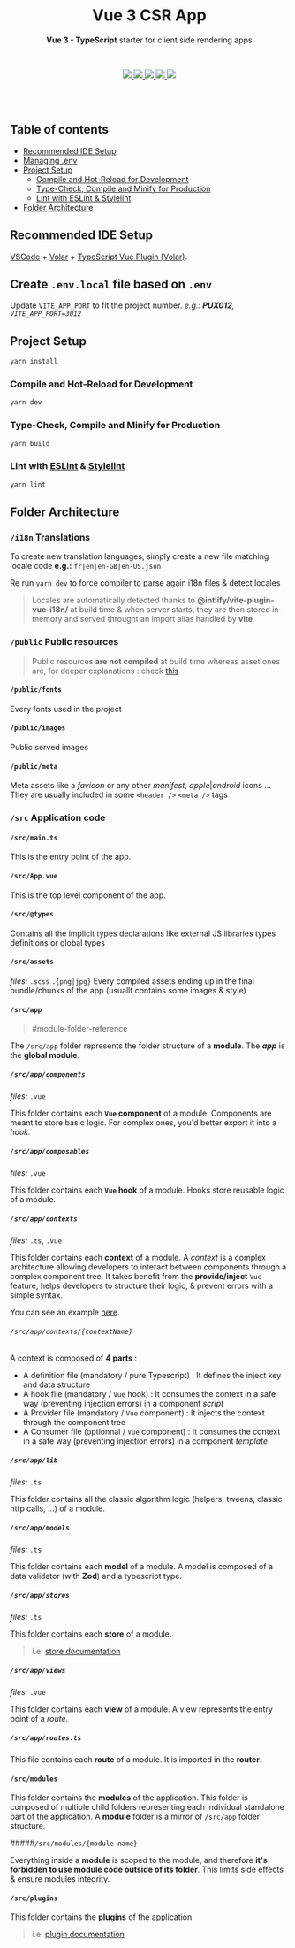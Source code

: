 
<p align="center">
  <h1 align="center">Vue 3 CSR App</h1>
  <p align="center">
     <strong>Vue 3 - TypeScript</strong> starter for client side rendering apps
  </p>
</p>
<br/>
<p align="center">
    <a href="https://vuejs.org">
    <img src="https://img.shields.io/badge/Vue3-41B883?logo=vuedotjs&logoColor=364659" />
    </a>
    <a href="https://vitejs.dev">
    <img src="https://img.shields.io/badge/Vite-9e54f3?logo=vite&logoColor=f6c84c" />
    </a>
    <a href="https://www.typescriptlang.org">
    <img src="https://img.shields.io/badge/TypeScript-4377c0?logo=typescript&logoColor=ffffff" />
    </a>
    <a href="https://eslint.org">
    <img src="https://img.shields.io/badge/ESLint-4f38bc?logo=eslint&logoColor=ffffff" />
    </a>
    <a href="https://stylelint.io">
    <img src="https://img.shields.io/badge/StyleLint-black?logo=stylelint&logoColor=ffffff" />
    </a>
</p>

<br/>
<br/>

## Table of contents

- [Recommended IDE Setup](#recommended-ide-setup)
- [Managing .env](#env)
- [Project Setup](#project-setup)
  - [Compile and Hot-Reload for Development](#project-setup-dev)
  - [Type-Check, Compile and Minify for Production](#project-setup-build)
  - [Lint with ESLint & Stylelint](#project-setup-lint)
- [Folder Architecture](#folder-architecture)

<h2 id="recommended-ide-setup">Recommended IDE Setup</h2>

[VSCode](https://code.visualstudio.com/) + [Volar](https://marketplace.visualstudio.com/items?itemName=Vue.volar) + [TypeScript Vue Plugin (Volar)](https://marketplace.visualstudio.com/items?itemName=Vue.vscode-typescript-vue-plugin).

<h2 id="env">Create <code>.env.local</code> file based on <code>.env</code></h2>

Update `VITE_APP_PORT` to fit the project number.
*e.g.: **PUX012**, `VITE_APP_PORT=3012`*

<h2 id="project-setup">Project Setup</h2>

```sh
yarn install
```

<h3 id="project-setup-dev">Compile and Hot-Reload for Development</h3>  

```sh
yarn dev
```

<h3 id="project-setup-build"> Type-Check, Compile and Minify for Production</h3>

```sh
yarn build
```

<h3 id="project-setup-lint"> Lint with <a href="https://eslint.org">ESLint</a> & <a href="https://stylelint.io">Stylelint</a></h3>

```sh
yarn lint
```

<h2 id="folder-architecture">Folder Architecture</h2>

### `/i18n` Translations

To create new translation languages, simply create a new file matching locale code
**e.g.:** `fr|en|en-GB|en-US.json`

Re run `yarn dev` to force compiler to parse again i18n files & detect locales
> Locales are automatically detected thanks to **@intlify/vite-plugin-vue-i18n/** at build time & when server starts, they are then stored in-memory and served throught an import alias handled by **vite**

### `/public` Public resources

> Public resources **are not compiled** at build time whereas asset ones are, for deeper explanations : check [this](https://vitejs.dev/guide/assets.html) 

#### `/public/fonts`
Every fonts used in the project

#### `/public/images`
Public served images

#### `/public/meta`
Meta assets like a *favicon* or any other *manifest*, *apple*|*android* icons ... They are usually included in some `<header />` `<meta />` tags

### `/src` Application code

#### `/src/main.ts`

This is the entry point of the app.

#### `/src/App.vue`

This is the top level component of the app.

#### `/src/@types`
Contains all the implicit types declarations like external JS libraries types definitions or global types

#### `/src/assets`
*files:* `.scss` `.{png|jpg}`
Every compiled assets ending up in the final bundle/chunks of the app (usuallt contains some images & style)

#### `/src/app`
>#module-folder-reference

The `/src/app` folder represents the folder structure of a **module**.
The ***app*** is the **global module**.

##### `/src/app/components`
*files:* `.vue`

This folder contains each **`Vue` component** of a module.
Components are meant to store basic logic. For complex ones, you'd better export it into a *hook.*

##### `/src/app/composables`
*files:* `.vue`

This folder contains each **`Vue` hook** of a module.
Hooks store reusable logic of a module.

##### `/src/app/contexts`
*files:* `.ts`, `.vue`

This folder contains each **context** of a module.
A *context* is a complex architecture allowing developers to interact between components through a complex component tree.
It takes benefit from the **provide/inject** `Vue` feature, helps developers to structure their logic, & prevent errors with a simple syntax.

You can see an example [here](https://gitlab.com/patriarche/vuejs-3/vue-3-csr-app/-/snippets/2528922).

###### `/src/app/contexts/{contextName}`

A context is composed of **4 parts** :

- A definition file (mandatory / pure Typescript) : It defines the inject key and data structure
- A hook file (mandatory / `Vue` hook) : It consumes the context in a safe way (preventing injection errors) in a component *script*
- A Provider file (mandatory / `Vue` component) : It injects the context through the component tree
- A Consumer file (optionnal / `Vue` component) : It consumes the context in a safe way (preventing injection errors) in a component *template*

##### `/src/app/lib`
*files:* `.ts`

This folder contains all the classic algorithm logic (helpers, tweens, classic http calls, ...) of a module.

##### `/src/app/models`
*files:* `.ts`

This folder contains each **model** of a module.
A model is composed of a data validator (with **Zod**) and a typescript type.

##### `/src/app/stores`
*files:* `.ts`

This folder contains each **store** of a module.
> i.e: [store documentation](https://pinia.vuejs.org/)

##### `/src/app/views`
*files:* `.vue`

This folder contains each **view** of a module.
A view represents the entry point of a *route*.

##### `/src/app/routes.ts`

This file contains each **route** of a module. It is imported in the **router**.

#### `/src/modules`

This folder contains the **modules** of the application. This folder is composed of multiple child folders representing each individual standalone part of the application.
A **module** folder is a mirror of `/src/app` folder structure.

#####`/src/modules/{module-name}`

Everything inside a **module** is scoped to the module, and therefore **it's forbidden to use module code outside of its folder**.
This limits side effects & ensure modules integrity.

#### `/src/plugins`

This folder contains the **plugins** of the application
> i.e: [plugin documentation](https://vuejs.org/guide/reusability/plugins.html)